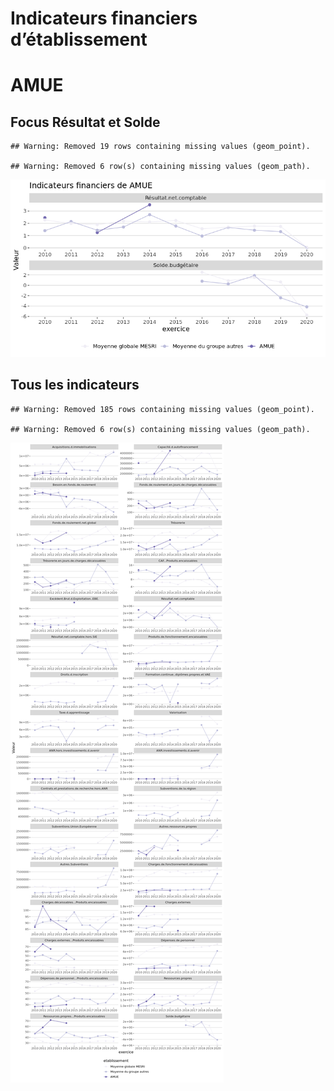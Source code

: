 Indicateurs financiers d’établissement
================

# AMUE

## Focus Résultat et Solde

    ## Warning: Removed 19 rows containing missing values (geom_point).

    ## Warning: Removed 6 row(s) containing missing values (geom_path).

![](amue_files/figure-gfm/etab.focus-1.png)<!-- -->

## Tous les indicateurs

    ## Warning: Removed 185 rows containing missing values (geom_point).

    ## Warning: Removed 6 row(s) containing missing values (geom_path).

![](amue_files/figure-gfm/etab-1.png)<!-- -->
